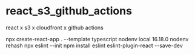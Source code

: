 # react_s3_github_actions
react x s3 x cloudfront x github actions

npx create-react-app . --template typescript
nodenv local 16.18.0
nodenv rehash
npx eslint --init
npm install eslint eslint-plugin-react --save-dev
